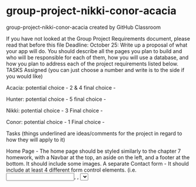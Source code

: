 # group-project-nikki-conor-acacia
group-project-nikki-conor-acacia created by GitHub Classroom

If you have not looked at the Group Project Requirements document, please read that before this file
Deadline:  October 25:  Write up a proposal of what your app will do.  You should describe all the pages you plan to build and who will be responsible for each of them, how you will use a database, and how you plan to address each of the project requirements listed below.  
TASKS Assigned
(you can just choose a number and write is to the side if you would like)

Acacia: potential choice - 2 & 4
final choice - 

Hunter: potential choice - 5 
final choice - 

Nikki: potential choice - 3
	Final choice - 

Conor: potential choice - 1
	Final choice - 

Tasks
(things underlined are ideas/comments for the project in regard to how they will apply to it)

Home Page - The home page should be styled similarly to the chapter 7 homework, with a Navbar at the top, an aside on the left, and a footer at the bottom.  It should include some images.
A separate Contact form - It should include at least 4 different form control elements. (i.e. <input>, <label>, <select>, <textarea>, <button>, <fieldset>, <legend>, <datalist>, etc.)
While you are testing, have it send the results to a team member’s email.  Before you submit it, switch it so that the results of the form are sent to my email at shammond@faulkner.edu.
Login page – the login data should be stored in a table and the page should validate login data in your mySQL database.
Foreign exchange JSON API - (A donations page, or maybe a calculator for Club Fees [calculator will probably be more desirable, but could potentially do both]) - At least one of your pages should include a currency converter function.  Users should enter an amount, select the actual currency, select the desired currency and then the app should fetch the exchange rate from the Fixer API and display the converted rate.
One additional page of your choosing. (Feel free to add some ideas here as subtopics)
List of different clubs as interactive images or sections/hyperlinks - will be redirected to a page with Information on different guys/girls clubs
Information on different guys/girls clubs


General requirements
Your application should store information in a mySQL database and have at least 3 tables.  
Login info table
Contact info table
If there are donations, a table of donations
At least one of your pages should be a php file.
Your application should create and read both persistent and session cookies on the client side.

